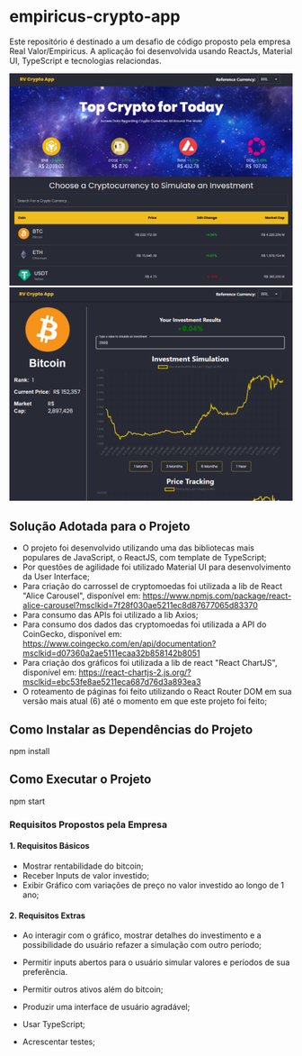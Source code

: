 <h1>empiricus-crypto-app</h1>

Este repositório é destinado a um desafio de código proposto pela empresa Real Valor/Empiricus. A aplicação foi desenvolvida usando ReactJs, Material UI, TypeScript e tecnologias relaciondas.

<img src="public/images/home.png"/>
<img src="public/images/new-coin-page.png"/>

<h2>Solução Adotada para o Projeto</h2>

- O projeto foi desenvolvido utilizando uma das bibliotecas mais populares de JavaScript, o ReactJS, com template de TypeScript;
- Por questões de agilidade foi utilizado Material UI para desenvolvimento da User Interface;
- Para criação do carrossel de cryptomoedas foi utilizada a lib de React "Alice Carousel", disponível em: https://www.npmjs.com/package/react-alice-carousel?msclkid=7f28f030ae5211ec8d87677065d83370
- Para consumo das APIs foi utilizado a lib Axios;
- Para consumo dos dados das cryptomoedas foi utilizada a API do CoinGecko, disponível em: https://www.coingecko.com/en/api/documentation?msclkid=d07360a2ae5111ecaa32b858142b8051
- Para criação dos gráficos foi utilizada a lib de react "React ChartJS", disponível em: https://react-chartjs-2.js.org/?msclkid=ebc53fe8ae5211eca687d76d3a893ea3
- O roteamento de páginas foi feito utilizando o React Router DOM em sua versão mais atual (6) até o momento em que este projeto foi feito;

<h2>Como Instalar as Dependências do Projeto</h2>

npm install

<h2>Como Executar o Projeto</h2>

npm start

<h3>Requisitos Propostos pela Empresa</h3>

<h4>1. Requisitos Básicos</h4>

- Mostrar rentabilidade do bitcoin;
- Receber Inputs de valor investido;
- Exibir Gráfico com variações de preço no valor investido ao longo de 1 ano;

<h4>2. Requisitos Extras</h3>

- Ao interagir com o gráfico, mostrar detalhes do investimento e a possibilidade do usuário refazer a simulação com outro período;

- Permitir inputs abertos para o usuário simular valores e períodos de sua preferência.

- Permitir outros ativos além do bitcoin;
- Produzir uma interface de usuário agradável;

- Usar TypeScript;
- Acrescentar testes;
  
